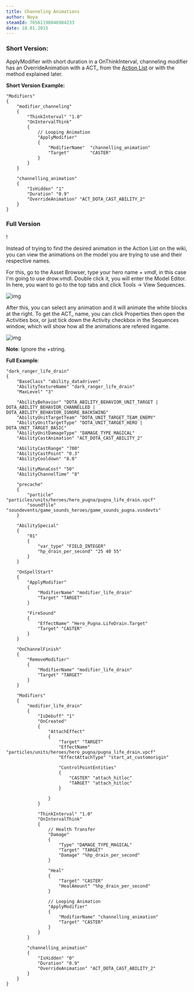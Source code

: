 ```yaml
---
title: Channeling Animations
author: Noya
steamId: 76561198046984233
date: 18.01.2015
---
```


### Short Version: 

ApplyModifier with short duration in a OnThinkInterval, channeling modifier has an OverrideAnimation with a ACT_ from the [Action List](https://developer.valvesoftware.com/wiki/Dota_2_Workshop_Tools/Actions_List) or with the method explained later.

**Short Version Example:**
~~~
"Modifiers"
{
    "modifier_channeling"
    {
        "ThinkInterval" "1.0"
        "OnIntervalThink"
        {
            // Looping Animation
            "ApplyModifier"
            {
                "ModifierName"  "channelling_animation"
                "Target"        "CASTER"
            }
        }
    }
   
    "channelling_animation"
    {
        "IsHidden" "1"
        "Duration" "0.9"
        "OverrideAnimation" "ACT_DOTA_CAST_ABILITY_2"
    }
}
~~~

### Full Version

!<Gfycat id="FlusteredBigBoa" />

Instead of trying to find the desired animation in the Action List on the wiki, you can view the animations on the model you are trying to use and their respective names.

For this, go to the Asset Browser, type your hero name + *vmdl*, in this case I'm going to use drow.vmdl. Double click it, you will enter the Model Editor. In here, you want to go to the top tabs and click Tools -> View Sequences.

![img](http://puu.sh/eGRRP/c9e6fcc98f.png)

After this, you can select any animation and it will animate the white blocks at the right. To get the ACT_ name, you can click Properties then open the Activities box, or just tick down the Activity checkbox in the Sequences window, which will show how all the animations are refered ingame.

![img](http://puu.sh/eGOTt/5073e07a64.png)

**Note**: Ignore the +string.

**Full Example**:
~~~
"dark_ranger_life_drain"
{
    "BaseClass" "ability_datadriven"
    "AbilityTextureName" "dark_ranger_life_drain"
    "MaxLevel" "3"

    "AbilityBehavior" "DOTA_ABILITY_BEHAVIOR_UNIT_TARGET | DOTA_ABILITY_BEHAVIOR_CHANNELLED | DOTA_ABILITY_BEHAVIOR_IGNORE_BACKSWING"
    "AbilityUnitTargetTeam" "DOTA_UNIT_TARGET_TEAM_ENEMY"
    "AbilityUnitTargetType" "DOTA_UNIT_TARGET_HERO | DOTA_UNIT_TARGET_BASIC"
    "AbilityUnitDamageType" "DAMAGE_TYPE_MAGICAL"
    "AbilityCastAnimation" "ACT_DOTA_CAST_ABILITY_2"

    "AbilityCastRange" "700"
    "AbilityCastPoint" "0.3"
    "AbilityCooldown" "8.0"

    "AbilityManaCost" "50"
    "AbilityChannelTime" "8"

    "precache"
    {
        "particle" "particles/units/heroes/hero_pugna/pugna_life_drain.vpcf"
        "soundfile" "soundevents/game_sounds_heroes/game_sounds_pugna.vsndevts"
    }
    
    "AbilitySpecial"
    {
        "01"
        {
            "var_type" "FIELD_INTEGER"
            "hp_drain_per_second" "25 40 55"
        }
    }

    "OnSpellStart"
    {
        "ApplyModifier"
        {
            "ModifierName" "modifier_life_drain"
            "Target" "TARGET"
        }

        "FireSound"
        {
            "EffectName" "Hero_Pugna.LifeDrain.Target"
            "Target" "CASTER"
        }
    }

    "OnChannelFinish"
    {
        "RemoveModifier"
        {
            "ModifierName" "modifier_life_drain"
            "Target" "TARGET"
        }
    }

    "Modifiers"
    {
        "modifier_life_drain"
        {
            "IsDebuff" "1"
            "OnCreated"
            {
                "AttachEffect"
                {
                    "Target" "TARGET"
                    "EffectName" "particles/units/heroes/hero_pugna/pugna_life_drain.vpcf"
                    "EffectAttachType" "start_at_customorigin"

                    "ControlPointEntities"
                    {
                        "CASTER" "attach_hitloc"
                        "TARGET" "attach_hitloc"
                    }
                
                }
            }

            "ThinkInterval" "1.0"
            "OnIntervalThink"
            {
                // Health Transfer
                "Damage"
                {
                    "Type" "DAMAGE_TYPE_MAGICAL"
                    "Target" "TARGET" 
                    "Damage" "%hp_drain_per_second"
                }

                "Heal"
                {
                    "Target" "CASTER"
                    "HealAmount" "%hp_drain_per_second"
                }

                // Looping Animation
                "ApplyModifier"
                {
                    "ModifierName" "channelling_animation"
                    "Target" "CASTER"
                }
            }
        }

        "channelling_animation"
        {
            "IsHidden" "0"
            "Duration" "0.9"
            "OverrideAnimation" "ACT_DOTA_CAST_ABILITY_2"
        }
    }
}
~~~

